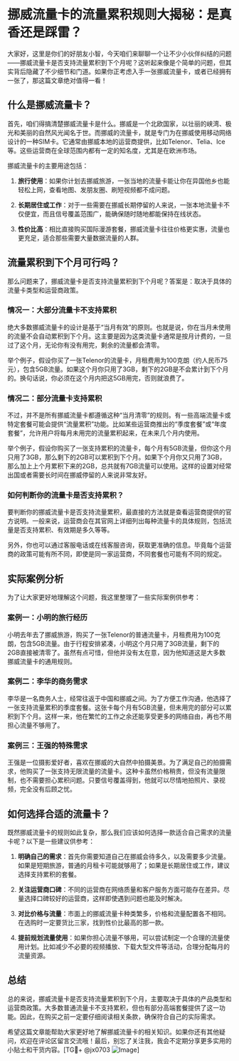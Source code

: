 # 挪威流量卡的流量累积规则大揭秘：是真香还是踩雷？

大家好，这里是你们的好朋友小智，今天咱们来聊聊一个让不少小伙伴纠结的问题——挪威流量卡是否支持流量累积到下个月呢？这听起来像是个简单的问题，但其实背后隐藏了不少细节和门道。如果你正考虑入手一张挪威流量卡，或者已经拥有一张了，那这篇文章绝对值得一看！

## 什么是挪威流量卡？

首先，咱们得搞清楚挪威流量卡是什么。挪威是一个北欧国家，以壮丽的峡湾、极光和美丽的自然风光闻名于世。而挪威的流量卡，就是专门为在挪威使用移动网络设计的一种SIM卡。它通常由挪威本地的运营商提供，比如Telenor、Telia、Ice等。这些运营商在全球范围内都有一定的知名度，尤其是在欧洲市场。

挪威流量卡的主要用途包括：

1. **旅行使用**：如果你计划去挪威旅游，一张当地的流量卡能让你在异国他乡也能轻松上网，查看地图、发朋友圈、刷短视频都不成问题。
   
2. **长期居住或工作**：对于一些需要在挪威长期停留的人来说，一张本地流量卡不仅便宜，而且信号覆盖范围广，能确保随时随地都能保持在线状态。

3. **性价比高**：相比直接购买国际漫游套餐，挪威流量卡往往价格更实惠，流量也更充足，适合那些需要大量数据流量的人群。

## 流量累积到下个月可行吗？

那么问题来了，挪威流量卡是否支持流量累积到下个月呢？答案是：取决于具体的流量卡类型和运营商政策。

### 情况一：大部分流量卡不支持累积

绝大多数挪威流量卡的设计是基于“当月有效”的原则。也就是说，你在当月未使用的流量不会自动累积到下个月。这主要是因为这类流量卡通常是按月计费的，一旦过了这个月，无论你有没有用完，剩余的流量都会清零。

举个例子，假设你买了一张Telenor的流量卡，月租费用为100克朗（约人民币75元），包含5GB流量。如果这个月你只用了3GB，剩下的2GB是不会累计到下个月的。换句话说，你必须在这个月内把这5GB用完，否则就浪费了。

### 情况二：部分流量卡支持累积

不过，并不是所有挪威流量卡都遵循这种“当月清零”的规则。有一些高端流量卡或特定套餐可能会提供“流量累积”功能。比如某些运营商推出的“季度套餐”或“年度套餐”，允许用户将每月未用完的流量累积起来，在未来几个月内使用。

举个例子，假设你购买了一张支持累积的流量卡，每个月有5GB流量，但你这个月只用了3GB，那么剩下的2GB可以累积到下个月。如果下个月你又只用了3GB，那么加上上个月累积下来的2GB，总共就有7GB流量可以使用。这样的设置对经常出国或者需要长时间在挪威停留的人来说非常友好。

### 如何判断你的流量卡是否支持累积？

要判断你的挪威流量卡是否支持流量累积，最直接的方法就是查看运营商提供的官方说明。一般来说，运营商会在其官网上详细列出每种流量卡的具体规则，包括流量是否支持累积、有效期是多久等等。

另外，你也可以通过客服电话或在线客服咨询，获取更准确的信息。毕竟每个运营商的政策可能有所不同，即使是同一家运营商，不同套餐也可能有不同的规定。

## 实际案例分析

为了让大家更好地理解这个问题，我这里整理了一些实际案例供参考：

### 案例一：小明的旅行经历

小明去年去了挪威旅游，购买了一张Telenor的普通流量卡，月租费用为100克朗，包含5GB流量。由于行程安排紧凑，小明这个月只用了3GB流量，剩下的2GB直接被清零了。虽然有点可惜，但他并没有太在意，因为他知道这是大多数挪威流量卡的通用规则。

### 案例二：李华的商务需求

李华是一名商务人士，经常往返于中国和挪威之间。为了方便工作沟通，他选择了一张支持流量累积的季度套餐。这张卡每个月有5GB流量，但未用完的部分可以累积到下个月。这样一来，他在繁忙的工作之余还能享受更多的网络自由，再也不用担心流量不够用了。

### 案例三：王强的特殊需求

王强是一位摄影爱好者，喜欢在挪威的大自然中拍摄美景。为了满足自己的拍摄需求，他购买了一张支持无限流量的流量卡。这种卡虽然价格稍贵，但没有流量限制，也不需要担心累积问题。只要信号覆盖得到，他就可以尽情地拍照片、录视频，完全没有后顾之忧。

## 如何选择合适的流量卡？

既然挪威流量卡的规则如此复杂，那么我们应该如何选择一款适合自己需求的流量卡呢？以下是一些建议供参考：

1. **明确自己的需求**：首先你需要知道自己在挪威会待多久，以及需要多少流量。如果是短期旅游，普通的月租卡可能就够用了；如果是长期居住或工作，建议选择支持累积的套餐。

2. **关注运营商口碑**：不同的运营商在网络质量和客户服务方面可能存在差异。尽量选择口碑较好的运营商，这样即使遇到问题也能及时解决。

3. **对比价格与流量**：市面上的挪威流量卡种类繁多，价格和流量配置各不相同。在选购时一定要货比三家，找到性价比最高的那一款。

4. **提前规划流量使用**：如果你担心流量不够用，可以尝试制定一个合理的流量使用计划。比如减少不必要的视频播放、下载大型文件等活动，合理分配每月的流量资源。

## 总结

总的来说，挪威流量卡是否支持流量累积到下个月，主要取决于具体的产品类型和运营商政策。大多数普通流量卡不支持累积，但也有部分高端套餐提供了这一功能。因此，在购买之前一定要仔细阅读相关条款，确保符合自己的实际需求。

希望这篇文章能帮助大家更好地了解挪威流量卡的相关知识。如果你还有其他疑问，欢迎在评论区留言交流哦！最后，别忘了关注我，我会不定期分享更多实用的小贴士和干货内容。[TG💪+ @jx0703 ![Image](https://github.com/user-attachments/assets/dbca1d08-cadb-493c-b0ec-ad6f7a83f270)]